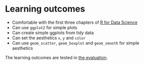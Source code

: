 # Learning outcomes

- Comfortable with the first three chapters of
  [R for Data Science](https://r4ds.hadley.nz/)
- Can use `ggplot2` for simple plots
- Can create simple ggplots from tidy data
- Can set the aesthetics `x`, `y` and `color`
- Can use `geom_scatter`, `geom_boxplot` and `geom_smooth`
  for simple aesthetics

The learning outcomes are tested in [the evaluation](evaluation.md).
